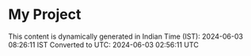 # My Project

This content is dynamically generated in Indian Time (IST): 2024-06-03 08:26:11 IST
Converted to UTC: 2024-06-03 02:56:11 UTC
